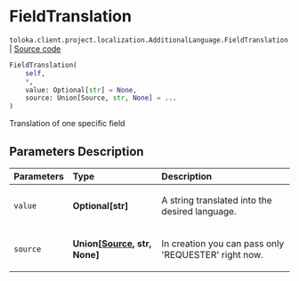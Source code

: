 # FieldTranslation
`toloka.client.project.localization.AdditionalLanguage.FieldTranslation` | [Source code](https://github.com/Toloka/toloka-kit/blob/v0.1.25/src/client/project/localization.py#L21)

```python
FieldTranslation(
    self,
    *,
    value: Optional[str] = None,
    source: Union[Source, str, None] = ...
)
```

Translation of one specific field

## Parameters Description

| Parameters | Type | Description |
| :----------| :----| :-----------|
`value`|**Optional\[str\]**|<p>A string translated into the desired language.</p>
`source`|**Union\[[Source](toloka.client.project.localization.AdditionalLanguage.FieldTranslation.Source.md), str, None\]**|<p>In creation you can pass only &#x27;REQUESTER&#x27; right now.</p>
